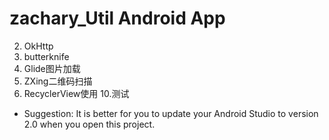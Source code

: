 # zachary_Util Android App

 2. OkHttp
 3. butterknife
 4. Glide图片加载
 5. ZXing二维码扫描
 9. RecyclerView使用
 10.测试


 - Suggestion: It is better for you to update your Android Studio to
   version 2.0 when you open this project.
